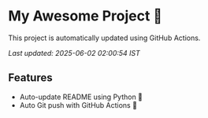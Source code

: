 # My Awesome Project 🚀

This project is automatically updated using GitHub Actions.

_Last updated: 2025-06-02 02:00:54 IST_

## Features
- Auto-update README using Python 🐍
- Auto Git push with GitHub Actions 🤖
